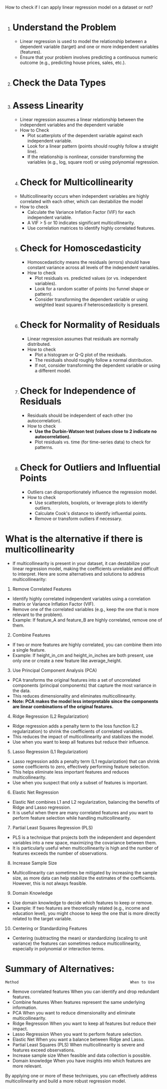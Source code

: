 How to check if I can apply linear regression model on a dataset or not?

1. # Understand the Problem 
   - Linear regression is used to model the relationship between a dependent variable (target) and one or more independent variables (features).
   - Ensure that your problem involves predicting a continuous numeric outcome (e.g., predicting house prices, sales, etc.).
2. #  Check the Data Types
3. # Assess Linearity
   - Linear regression assumes a linear relationship between the independent variables and the dependent variable
   - How to Check
     - Plot scatterplots of the dependent variable against each independent variable.
     - Look for a linear pattern (points should roughly follow a straight line).
     - If the relationship is nonlinear, consider transforming the variables (e.g., log, square root) or using polynomial regression.
	4. # Check for Multicollinearity
    - Multicollinearity occurs when independent variables are highly correlated with each other, which can destabilize the model
    - How to check
      - Calculate the Variance Inflation Factor (VIF) for each independent variable.
      - A VIF > 5 or 10 indicates significant multicollinearity.
      - Use correlation matrices to identify highly correlated features.
    5. # Check for Homoscedasticity
       - Homoscedasticity means the residuals (errors) should have constant variance across all levels of the independent variables.
       - How to check
         - Plot residuals vs. predicted values (or vs. independent variables).
         - Look for a random scatter of points (no funnel shape or pattern).
         - Consider transforming the dependent variable or using weighted least squares if heteroscedasticity is present.
    6. # Check for Normality of Residuals
       - Linear regression assumes that residuals are normally distributed.
       - How to check
         - Plot a histogram or Q-Q plot of the residuals.
         - The residuals should roughly follow a normal distribution.
         - If not, consider transforming the dependent variable or using a different model.
    7. # Check for Independence of Residuals
       - Residuals should be independent of each other (no autocorrelation).
       - How to check
         - **Use the Durbin-Watson test (values close to 2 indicate no autocorrelation).**
         - Plot residuals vs. time (for time-series data) to check for patterns.
    8. # Check for Outliers and Influential Points
       - Outliers can disproportionately influence the regression model.
       - How to check
         - Use scatterplots, boxplots, or leverage plots to identify outliers.
         - Calculate Cook's distance to identify influential points.
         - Remove or transform outliers if necessary.

# What is the alternative if there is multicollinearity

 - If multicollinearity is present in your dataset, it can destabilize your linear regression model, making the coefficients unreliable and difficult to interpret. Here are some alternatives and solutions to address multicollinearity:

1. Remove Correlated Features
- Identify highly correlated independent variables using a correlation matrix or Variance Inflation Factor (VIF).
- Remove one of the correlated variables (e.g., keep the one that is more relevant to the problem).
- Example: If feature_A and feature_B are highly correlated, remove one of them.

2. Combine Features
- If two or more features are highly correlated, you can combine them into a single feature.
- Example: If height_in_cm and height_in_inches are both present, use only one or create a new feature like average_height.

3. Use Principal Component Analysis (PCA)
- PCA transforms the original features into a set of uncorrelated components (principal components) that capture the most variance in the data.
- This reduces dimensionality and eliminates multicollinearity.
- **Note: PCA makes the model less interpretable since the components are linear combinations of the original features.**

4. Ridge Regression (L2 Regularization)
- Ridge regression adds a penalty term to the loss function (L2 regularization) to shrink the coefficients of correlated variables.
- This reduces the impact of multicollinearity and stabilizes the model.
- Use when you want to keep all features but reduce their influence.

5. Lasso Regression (L1 Regularization)
- Lasso regression adds a penalty term (L1 regularization) that can shrink some coefficients to zero, effectively performing feature selection.
- This helps eliminate less important features and reduces multicollinearity.
- Use when you suspect that only a subset of features is important.

6. Elastic Net Regression
- Elastic Net combines L1 and L2 regularization, balancing the benefits of Ridge and Lasso regression.
- It is useful when there are many correlated features and you want to perform feature selection while handling multicollinearity.

7. Partial Least Squares Regression (PLS)
- PLS is a technique that projects both the independent and dependent variables into a new space, maximizing the covariance between them.
- It is particularly useful when multicollinearity is high and the number of features exceeds the number of observations.

8. Increase Sample Size
- Multicollinearity can sometimes be mitigated by increasing the sample size, as more data can help stabilize the estimates of the coefficients.
However, this is not always feasible.

9. Domain Knowledge
- Use domain knowledge to decide which features to keep or remove.
- Example: If two features are theoretically related (e.g., income and education level), you might choose to keep the one that is more directly related to the target variable.

10. Centering or Standardizing Features
- Centering (subtracting the mean) or standardizing (scaling to unit variance) the features can sometimes reduce multicollinearity, especially in polynomial or interaction terms.

# Summary of Alternatives:
	Method													When to Use
- Remove correlated features	When you can identify and drop redundant features.
- Combine features	When features represent the same underlying information.
- PCA	When you want to reduce dimensionality and eliminate multicollinearity.
- Ridge Regression	When you want to keep all features but reduce their impact.
- Lasso Regression	When you want to perform feature selection.
- Elastic Net	When you want a balance between Ridge and Lasso.
- Partial Least Squares (PLS)	When multicollinearity is severe and features exceed observations.
- Increase sample size	When feasible and data collection is possible.
- Domain knowledge	When you have insights into which features are more relevant.

  
By applying one or more of these techniques, you can effectively address multicollinearity and build a more robust regression model.
